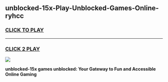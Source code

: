 
## unblocked-15x-Play-Unblocked-Games-Online-ryhcc
<h3>
<a href="https://premium76.site?title=unblocked-15x&ref=25A">CLICK TO PLAY</a></h3>
<hr>

<h3>
<a href="https://premium76.site?title=unblocked-15x&ref=25A">CLICK 2 PLAY</a>
  
</h3>

<a href="https://premium76.site?title=unblocked-15x&ref=25A"><img src="https://clearcache.store/games.png"></a>


**unblocked-15x games unblocked: Your Gateway to Fun and Accessible Online Gaming**
